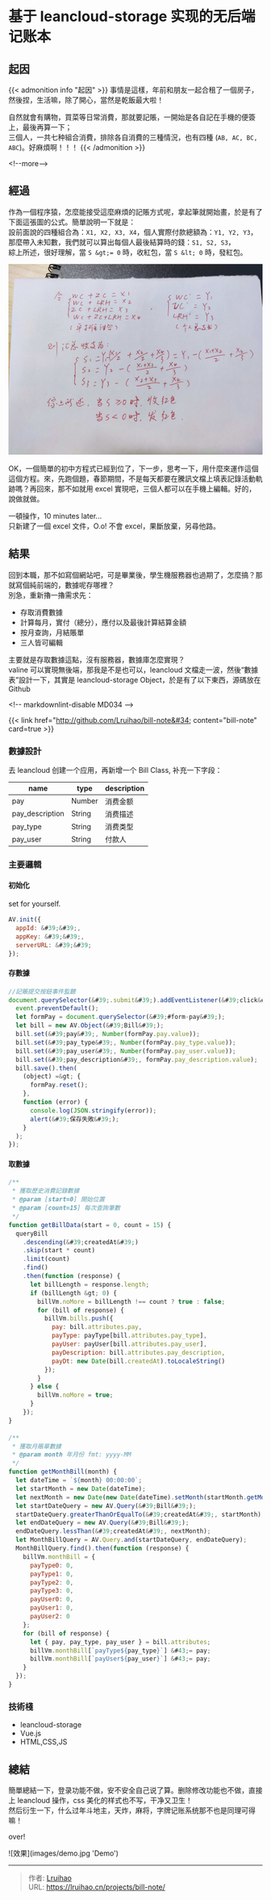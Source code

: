 # 基于 leancloud-storage 实现的无后端记账本


## 起因

{{&lt; admonition info &#34;起因&#34; &gt;}}
事情是這樣，年前和朋友一起合租了一個房子，然後捏，生活嘛，除了開心，當然是乾飯最大啦！

自然就會有購物，買菜等日常消費，那就要記賬，一開始是各自記在手機的便簽上，最後再算一下；  
三個人，一共七种組合消費，排除各自消費的三種情況，也有四種 (`AB, AC, BC, ABC`)。好麻煩啊！！！
{{&lt; /admonition &gt;}}

&lt;!--more--&gt;

## 經過

作為一個程序猿，怎麼能接受這麼麻煩的記賬方式呢，拿起筆就開始畫，於是有了下面這張圖的公式。簡單說明一下就是：  
設前面說的四種組合為：`X1, X2, X3, X4`，個人實際付款總額為：`Y1, Y2, Y3`，那麼帶入未知數，我們就可以算出每個人最後結算時的錢：`S1, S2, S3`，  
綜上所述，很好理解，當 `S &gt;= 0` 時，收紅包，當 `S &lt; 0` 時，發紅包。

![计算公式](images/gs.jpg)

OK，一個簡單的初中方程式已經到位了，下一步，思考一下，用什麼來運作這個這個方程。來，先跑個題，春節期間，不是每天都要在騰訊文檔上填表記錄活動軌跡嗎？再回來，那不如就用 excel 實現吧，三個人都可以在手機上編輯。好的，說做就做。

一頓操作，10 minutes later...  
只新建了一個 excel 文件，O.o! 不會 excel，果斷放棄，另尋他路。

## 結果

回到本職，那不如寫個網站吧，可是畢業後，學生機服務器也過期了，怎麼搞？那就寫個純前端的，數據呢存哪裡？  
別急，重新擼一擼需求先：

- 存取消費數據
- 計算每月，實付（總分），應付以及最後計算結算金額
- 按月查詢，月結賬單
- 三人皆可編輯

主要就是存取數據這點，沒有服務器，數據庫怎麼實現？  
valine 可以實現無後端，那我是不是也可以，leancloud 文檔走一波，然後“數據表”設計一下，其實是 leancloud-storage Object，於是有了以下東西，源碼放在 Github

&lt;!-- markdownlint-disable MD034 --&gt;

{{&lt; link href=&#34;http://github.com/Lruihao/bill-note&#34; content=&#34;bill-note&#34; card=true &gt;}}

### 數據設計

去 leancloud 创建一个应用，再新增一个 Bill Class, 补充一下字段：

| name            | type   | description |
| --------------- | ------ | ----------- |
| pay             | Number | 消费金额    |
| pay_description | String | 消费描述    |
| pay_type        | String | 消费类型    |
| pay_user        | String | 付款人      |

### 主要邏輯

#### 初始化

set for yourself.

```js
AV.init({
  appId: &#39;&#39;,
  appKey: &#39;&#39;,
  serverURL: &#39;&#39;
});
```

#### 存數據

```js
//記賬提交按鈕事件監聽
document.querySelector(&#39;.submit&#39;).addEventListener(&#39;click&#39;, function (event) {
  event.preventDefault();
  let formPay = document.querySelector(&#39;#form-pay&#39;);
  let bill = new AV.Object(&#39;Bill&#39;);
  bill.set(&#39;pay&#39;, Number(formPay.pay.value));
  bill.set(&#39;pay_type&#39;, Number(formPay.pay_type.value));
  bill.set(&#39;pay_user&#39;, Number(formPay.pay_user.value));
  bill.set(&#39;pay_description&#39;, formPay.pay_description.value);
  bill.save().then(
    (object) =&gt; {
      formPay.reset();
    },
    function (error) {
      console.log(JSON.stringify(error));
      alert(&#39;保存失敗&#39;);
    }
  );
});
```

#### 取數據

```js
/**
 * 獲取歷史消費記錄數據
 * @param [start=0] 開始位置
 * @param [count=15] 每次查詢筆數
 */
function getBillData(start = 0, count = 15) {
  queryBill
    .descending(&#39;createdAt&#39;)
    .skip(start * count)
    .limit(count)
    .find()
    .then(function (response) {
      let billLength = response.length;
      if (billLength &gt; 0) {
        billVm.noMore = billLength !== count ? true : false;
        for (bill of response) {
          billVm.bills.push({
            pay: bill.attributes.pay,
            payType: payType[bill.attributes.pay_type],
            payUser: payUser[bill.attributes.pay_user],
            payDescription: bill.attributes.pay_description,
            payDt: new Date(bill.createdAt).toLocaleString()
          });
        }
      } else {
        billVm.noMore = true;
      }
    });
}

/**
 * 獲取月賬單數據
 * @param month 年月份 fmt: yyyy-MM
 */
function getMonthBill(month) {
  let dateTime = `${month} 00:00:00`;
  let startMonth = new Date(dateTime);
  let nextMonth = new Date(new Date(dateTime).setMonth(startMonth.getMonth() &#43; 1));
  let startDateQuery = new AV.Query(&#39;Bill&#39;);
  startDateQuery.greaterThanOrEqualTo(&#39;createdAt&#39;, startMonth);
  let endDateQuery = new AV.Query(&#39;Bill&#39;);
  endDateQuery.lessThan(&#39;createdAt&#39;, nextMonth);
  let MonthBillQuery = AV.Query.and(startDateQuery, endDateQuery);
  MonthBillQuery.find().then(function (response) {
    billVm.monthBill = {
      payType0: 0,
      payType1: 0,
      payType2: 0,
      payType3: 0,
      payUser0: 0,
      payUser1: 0,
      payUser2: 0
    };
    for (bill of response) {
      let { pay, pay_type, pay_user } = bill.attributes;
      billVm.monthBill[`payType${pay_type}`] &#43;= pay;
      billVm.monthBill[`payUser${pay_user}`] &#43;= pay;
    }
  });
}
```

### 技術棧

- leancloud-storage
- Vue.js
- HTML,CSS,JS

## 總結

簡單總結一下，登录功能不做，安不安全自己说了算。删除修改功能也不做，直接上 leancloud 操作，css 美化的样式也不写，干净又卫生！  
然后衍生一下，什么过年斗地主，天炸，麻将，字牌记账系统那不也是同理可得嘛！

over!

![效果](images/demo.jpg &#39;Demo&#39;)


---

> 作者: [Lruihao](https://github.com/Lruihao)  
> URL: https://lruihao.cn/projects/bill-note/  

